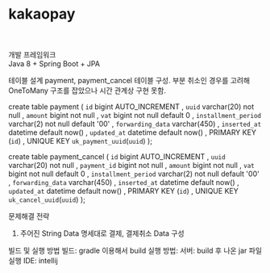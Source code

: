 # kakaopay
<br>
<br>개발 프레임워크
<br>  Java 8 + Spring Boot + JPA
    
테이블 설계
  payment, payment_cancel 테이블 구성.
  부분 취소인 경우를 고려해 OneToMany 구조를 잡았으나 시간 관계상 구현 못함.
  
  create table payment (
      `id` bigint AUTO_INCREMENT
    , `uuid` varchar(20) not null
    , `amount` bigint not null
    , `vat` bigint not null default 0
    , `installment_period` varchar(2) not null default '00'
    , `forwarding_data` varchar(450) 
    , `inserted_at` datetime default now()
    , `updated_at` datetime default now()
    , PRIMARY KEY (`id`)
    , UNIQUE KEY `uk_payment_uuid`(`uuid`)
  );

  create table payment_cancel (
    `id` bigint AUTO_INCREMENT
    , `uuid` varchar(20) not null
    , `payment_id` bigint not null
    , `amount` bigint not null
    , `vat` bigint not null default 0
    , `installment_period` varchar(2) not null default '00'
    , `forwarding_data` varchar(450) 
    , `inserted_at` datetime default now()
    , `updated_at` datetime default now()
    , PRIMARY KEY (`id`)
    , UNIQUE KEY `uk_cancel_uuid`(`uuid`)
  );

문제해결 전략
  1. 주어진 String Data 명세대로 결제, 결제취소 Data 구성

빌드 및 실행 방법
  빌드: gradle 이용해서 build
  실행 방법: 
    서버: build 후 나온 jar 파일 실행
    IDE: intellij
